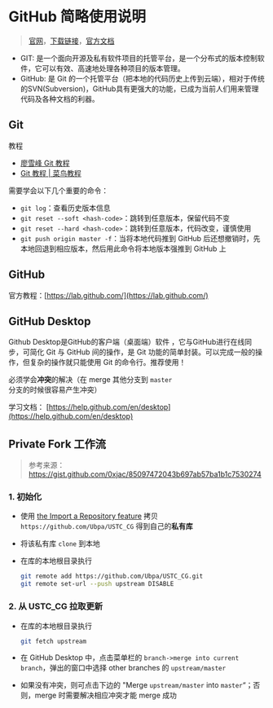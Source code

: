 # GitHub 简略使用说明

> [官网](https://desktop.github.com/)，[下载链接](https://central.github.com/deployments/desktop/desktop/latest/win32)，[官方文档](https://help.github.com/en/desktop) 

- GIT: 是一个面向开源及私有软件项目的托管平台，是一个分布式的版本控制软件，它可以有效、高速地处理各种项目的版本管理。
- GitHub: 是 Git 的一个托管平台（把本地的代码历史上传到云端），相对于传统的SVN(Subversion)，GitHub具有更强大的功能，已成为当前人们用来管理代码及各种文档的利器。

## Git

教程

- [廖雪峰 Git 教程](https://www.liaoxuefeng.com/wiki/896043488029600) 
- [Git 教程 | 菜鸟教程](https://www.runoob.com/git/git-tutorial.html) 

需要学会以下几个重要的命令：

- `git log`：查看历史版本信息
- `git reset --soft <hash-code>`：跳转到任意版本，保留代码不变
- `git reset --hard <hash-code>`：跳转到任意版本，代码改变，谨慎使用
- `git push origin master -f`：当将本地代码推到 GitHub 后还想撤销时，先本地回退到相应版本，然后用此命令将本地版本强推到 GitHub 上

## GitHub

官方教程：[https://lab.github.com/](https://lab.github.com/) 

## GitHub Desktop

Github Desktop是GitHub的客户端（桌面端）软件 ，它与GitHub进行在线同步，可简化 Git 与 GitHub 间的操作，是 Git 功能的简单封装。可以完成一般的操作，但复杂的操作就只能使用 Git 的命令行。推荐使用！

必须学会**冲突**的解决（在 merge 其他分支到 `master` 分支的时候很容易产生冲突）

学习文档： [https://help.github.com/en/desktop](https://help.github.com/en/desktop) 

## Private Fork 工作流

> 参考来源：https://gist.github.com/0xjac/85097472043b697ab57ba1b1c7530274

### 1. 初始化

- 使用 [the Import a Repository feature](https://github.com/new/import) 拷贝 `https://github.com/Ubpa/USTC_CG` 得到自己的**私有库** 

- 将该私有库 `clone` 到本地

- 在库的本地根目录执行

  ```bash
  git remote add https://github.com/Ubpa/USTC_CG.git
  git remote set-url --push upstream DISABLE
  ```

### 2. 从 USTC_CG 拉取更新

- 在库的本地根目录执行

  ```bash
  git fetch upstream
  ```

- 在 GitHub Desktop 中，点击菜单栏的 `branch->merge into current branch`，弹出的窗口中选择 other branches 的 `upstream/master` 

- 如果没有冲突，则可点击下边的 "Merge `upstream/master` into `master`“；否则，merge 时需要解决相应冲突才能 merge 成功





